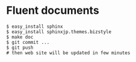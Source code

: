 Fluent documents
================

    $ easy_install sphinx
    $ easy_install sphinxjp.themes.bizstyle
    $ make doc
    $ git commit ...
    $ git push
    # then web site will be updated in few minutes

